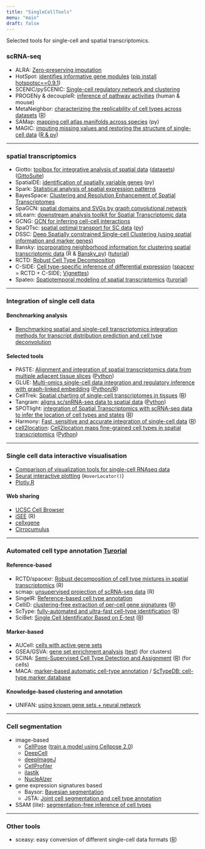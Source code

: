 ```yaml
---
title: "SingleCellTools"
menu: "main"
draft: false
---
```


Selected tools for single-cell and spatial transcriptomics.

### scRNA-seq
- ALRA: [Zero-preserving imputation](https://www.nature.com/articles/s41467-021-27729-z)
- HotSpot: [identifies informative gene modules](https://hotspot.readthedocs.io/en/latest/) ([pip install hotspotsc==0.9.1](https://yoseflab.github.io/Hotspot/))
- SCENIC/pySCENIC: [Single-cell regulatory network and clustering](https://scenic.aertslab.org/)
- PROGENy & decoupleR: [inference of pathway activities](https://saezlab.github.io/progeny/articles/progeny.html) (human & mouse)
- MetaNeighbor: [characterizing the replicability of cell types across datasets](https://www.nature.com/articles/s41596-021-00575-5) ([R](https://www.bioconductor.org/packages/release/bioc/html/MetaNeighbor.html))
- SAMap: [mapping cell atlas manifolds across species](https://github.com/atarashansky/SAMap) (py)
- MAGIC: [imputing missing values and restoring the structure of single-cell data](https://www.krishnaswamylab.org/projects/magic) ([R & py](https://github.com/KrishnaswamyLab/MAGIC))

***

### spatial transcriptomics
- Giotto: [toolbox for integrative analysis of spatial data](https://rubd.github.io/Giotto_site/) ([datasets](https://github.com/drieslab/spatial-datasets/tree/master/data)) ([GittoSuite](https://giottosuite.readthedocs.io/en/latest/#))
- SpatialDE: [identification of spatially variable genes](https://github.com/Teichlab/SpatialDE) (py)
- Spark: [Statistical analysis of spatial expression patterns](https://github.com/xzhoulab/SPARK)
- BayesSpace: [Clustering and Resolution Enhancement of Spatial Transcriptomes](http://www.bioconductor.org/packages/release/bioc/vignettes/BayesSpace/inst/doc/BayesSpace.html)
- SpaGCN: [spatial domains and SVGs by graph convolutional network](https://github.com/jianhuupenn/SpaGCN)
- stLearn: [downstream analysis toolkit for Spatial Transcriptomic data](https://stlearn.readthedocs.io/en/latest/)
- GCNG: [GCN for inferring cell-cell interactions](https://github.com/xiaoyeye/GCNG)
- SpaOTsc: [spatial optimal transport for SC data](https://www.nature.com/articles/s41467-020-15968-5) ([py](https://github.com/zcang/SpaOTsc))
- DSSC: [Deep Spatially constrained Single-cell Clustering (using spatial information and marker genes)](https://github.com/xianglin226/DSSC)
- Bansky: [incorporating neighborhood information for clustering spatial transcriptomic data](https://github.com/prabhakarlab/Banksy) (R & [Bansky_py](https://github.com/prabhakarlab/Banksy_py)) ([tutorial](https://prabhakarlab.github.io/Banksy/index.html))
- RCTD: [Robust Cell Type Decomposition](https://raw.githack.com/dmcable/spacexr/master/vignettes/spatial-transcriptomics.html)
- C-SIDE: [Cell type-specific inference of differential expression](https://raw.githack.com/dmcable/spacexr/master/vignettes/differential-expression.html) ([spacexr](https://github.com/dmcable/spacexr) = RCTD + C-SIDE; [Vignettes](https://github.com/dmcable/spacexr/tree/master/vignettes))
- Spateo: [Spatiotemporal modeling of spatial transcriptomics](https://github.com/aristoteleo/spateo-release) ([turorial](https://spateo-release.readthedocs.io/en/latest/tutorials/index.html))

***

### Integration of single cell data

#### Benchmarking analysis

- [Benchmarking spatial and single-cell transcriptomics integration methods for transcript distribution prediction and cell type deconvolution](https://www.nature.com/articles/s41592-022-01480-9)

#### Selected tools
- PASTE: [Alignment and integration of spatial transcriptomics data from multiple adjacent tissue slices](https://www.nature.com/articles/s41592-022-01459-6) ([Python](https://github.com/raphael-group/paste))
- GLUE: [Multi-omics single-cell data integration and regulatory inference with graph-linked embedding](https://www.nature.com/articles/s41587-022-01284-4) ([Python/R](https://github.com/gao-lab/GLUE))
- CellTrek: [Spatial charting of single-cell transcriptomes in tissues](https://www.nature.com/articles/s41587-022-01233-1) ([R](https://github.com/navinlabcode/CellTrek))
- Tangram: [aligns sc/snRNA-seq data to spatial data](https://www.nature.com/articles/s41592-021-01264-7) ([Python](https://github.com/broadinstitute/Tangram))
- SPOTlight: [integration of Spatial Transcriptomics with scRNA-seq data to infer the location of cell types and states](https://academic.oup.com/nar/article/49/9/e50/6129341) ([R](https://github.com/MarcElosua/SPOTlight))
- Harmony: [Fast, sensitive and accurate integration of single-cell data](https://www.nature.com/articles/s41592-019-0619-0) ([R](https://github.com/immunogenomics/harmony))
- [cell2location](https://cell2location.readthedocs.io/en/latest/): [Cell2location maps fine-grained cell types in spatial transcriptomics](https://www.nature.com/articles/s41587-021-01139-4) ([Python](https://github.com/BayraktarLab/cell2location/))

***

### Single cell data interactive visualisation

- [Comparison of visualization tools for single-cell RNAseq data](https://academic.oup.com/nargab/article/2/3/lqaa052/5877814)
- [Seurat interactive plotting](https://satijalab.org/seurat/articles/visualization_vignette.html#interactive-plotting-features-1) (`HoverLocator()`)
- [Plotly.R](https://plotly.com/r/)

#### Web sharing
- [UCSC Cell Browser](https://cellbrowser.readthedocs.io/en/master/index.html)
- [iSEE](https://github.com/iSEE/iSEE) (R)
- [cellxgene](https://github.com/chanzuckerberg/cellxgene)
- [Cirrocumulus](https://cirrocumulus.readthedocs.io/en/latest/)

***

### Automated cell type annotation [Turorial](https://www.nature.com/articles/s41596-021-00534-0)

#### Reference-based

- RCTD/spacexr: [Robust decomposition of cell type mixtures in spatial transcriptomics](https://github.com/dmcable/spacexr) (R)
- scmap: [unsupervised projection of scRNA-seq data](https://scmap.sanger.ac.uk/han2018/) (R)
- SingelR: [Reference-based cell type annotation](http://bioconductor.org/books/release/SingleRBook/introduction.html) 
- CelliD: [clustering-free extraction of per-cell gene signatures](https://www.nature.com/articles/s41587-021-00896-6) ([R](https://github.com/RausellLab/CelliD))
- ScType: [fully-automated and ultra-fast cell-type identification](https://www.nature.com/articles/s41467-022-28803-w) ([R](https://github.com/IanevskiAleksandr/sc-type))
- SciBet: [Single Cell Identificator Based on E-test](http://scibet.cancer-pku.cn/index.html) ([R](http://scibet.cancer-pku.cn/installation.html))

#### Marker-based

- AUCell: [cells with active gene sets](https://www.bioconductor.org/packages/devel/bioc/vignettes/AUCell/inst/doc/AUCell.html)
- GSEA/GSVA: [gene set enrichment analysis](https://bmcbioinformatics.biomedcentral.com/articles/10.1186/1471-2105-14-7) ([test](https://github.com/jdime/scRNAseq_cell_cluster_labeling)) (for clusters)
- SCINA: [Semi-Supervised Cell Type Detection and Assignment](https://lce.biohpc.swmed.edu/scina/) ([R](https://github.com/jcao89757/SCINA)) (for cells)
- MACA: [marker-based automatic cell-type annotation](https://github.com/ImXman/MACA) / [ScTypeDB: cell-type marker database](https://www.nature.com/articles/s41467-022-28803-w#Abs1)

#### Knowledge-based clustering and annotation

- UNIFAN: [using known gene sets + neural network](https://genome.cshlp.org/content/early/2022/06/28/gr.276609.122.long)  
 

***
### Cell segmentation
- image-based
  - [CellPose](https://www.cellpose.org/) ([train a model using Cellpose 2.0](https://www.nature.com/articles/s41592-022-01663-4))
  - [DeepCell](https://github.com/vanvalenlab/intro-to-deepcell)
  - [deepImageJ](https://deepimagej.github.io/deepimagej/)
  - [CellProfiler](https://cellprofiler.org/)
  - [ilastik](https://www.ilastik.org/)
  - [NucleAlzer](https://www.nucleaizer.org/)
- gene expression signatures based 
  - Baysor: [Bayesian segmentation](https://www.biorxiv.org/content/10.1101/2020.10.05.326777v1.full.pdf)
  - JSTA: [Joint cell segmentation and cell type annotation](https://www.embopress.org/doi/full/10.15252/msb.202010108)
- SSAM (lite): [segmentation-free inference of cell types](https://www.nature.com/articles/s41467-021-23807-4)

***

### Other tools

- sceasy: easy conversion of different single-cell data formats ([R](https://github.com/cellgeni/sceasy))

